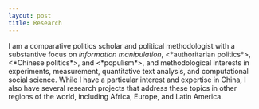```yaml
---
layout: post
title: Research
---
```


<p>
I am a comparative politics scholar and political methodologist with a substantive focus on <i>information manipulation</i>, <*authoritarian politics*>, <*Chinese politics*>, and <*populism*>, and methodological interests in experiments, measurement, quantitative text analysis, and computational social science. While I have a particular interest and expertise in China, I also have several research projects that address these topics in other regions of the world, including Africa, Europe, and Latin America.
</p>

